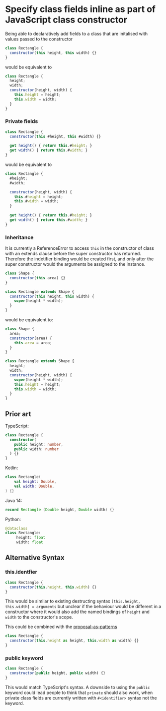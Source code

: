 # Specify class fields inline as part of JavaScript class constructor

Being able to declaratively add fields to a class that are initalised with values passed to the constructor

```js
class Rectangle {
  constructor(this height, this width) {}
}
```

would be equivalent to

```js
class Rectangle {
  height;
  width;
  constructor(height, width) {    
    this.height = height;
    this.width = width;
  }
}
```

### Private fields

```js
class Rectangle {
  constructor(this #height, this #width) {}
  
  get height() { return this.#height; }
  get width() { return this.#width; }
}
```

would be equivalent to

```js
class Rectangle {
  #height;
  #width;

  constructor(height, width) {
    this.#height = height;
    this.#width = width;
  }
  
  get height() { return this.#height; }
  get width() { return this.#width; }
}
```

### Inheritance

It is currently a ReferenceError to access `this` in the constructor of class with an extends clause before the super constructor has returned.
Therefore the indetifier binding would be created first, and only after the super constructor would the arguments be assigned to the instance.

```js
class Shape {
  constructor(this area) {}
}

class Rectangle extends Shape {
  constructor(this height, this width) {
    super(height * width);
  }
}
```

would be equivalent to:

```js
class Shape {
  area;
  constructor(area) {
    this.area = area;
  }
}

class Rectangle extends Shape {
  height;
  width;
  constructor(height, width) {
    super(height * width);
    this.height = height;
    this.width = width;
  }
}
```

## Prior art

TypeScript:

```ts
class Rectangle {
  constructor(
    public height: number,
    public width: number
  ) {}
}
```

Kotlin:

```kt
class Rectangle(
    val height: Double,
    val width: Double,
) {}
```

Java 14:

```java
record Rectangle (Double height, Double width) {}
```

Python:

```py
@dataclass
class Rectangle:
     height: float
     width: float
```

## Alternative Syntax

### this.identfier

```js
class Rectangle {
  constructor(this.height, this.width) {}
}
```

This would be similar to existing destructing syntax `[this.height, this.width] = arguments` but unclear if the behaviour would be different in a constructor where it would also add the named bindings of `height` and `width` to the constructor's scope.

This could be combined with the [proposal-as-patterns](https://github.com/zkat/proposal-as-patterns)

```js
class Rectangle {
  constructor(this.height as height, this.width as width) {}
}
```

### public keyword
  
```js
class Rectangle {
  constructor(public height, public width) {}
}
```

This would match TypeScript's syntax. A downside to using the `public` keyword could lead people to think that `private` should also work, when private class fields are currently written with `#<identifier>` syntax not the keyword.
